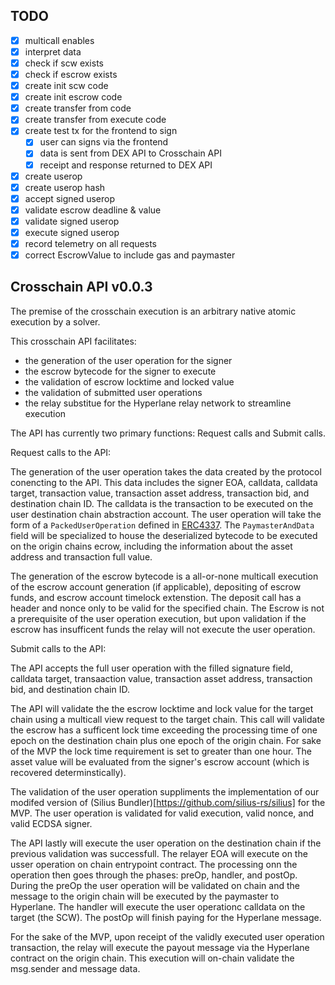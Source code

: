 ## TODO
- [x] multicall enables
- [x] interpret data
- [x] check if scw exists
- [x] check if escrow exists
- [x] create init scw code
- [x] create init escrow code
- [x] create transfer from code
- [x] create transfer from execute code
- [x] create test tx for the frontend to sign
  - [x] user can signs via the frontend
  - [x] data is sent from DEX API to Crosschain API
  - [x] receipt and response returned to DEX API
- [x] create userop
- [x] create userop hash
- [x] accept signed userop
- [x] validate escrow deadline & value
- [x] validate signed userop
- [x] execute signed userop
- [x] record telemetry on all requests
- [x] correct EscrowValue to include gas and paymaster

## Crosschain API v0.0.3

The premise of the crosschain execution is an arbitrary native atomic execution by a solver.

This crosschain API facilitates:
- the generation of the user operation for the signer
- the escrow bytecode for the signer to execute
- the validation of escrow locktime and locked value
- the validation of submitted user operations
- the relay substitue for the Hyperlane relay network to streamline execution

The API has currently two primary functions: Request calls and Submit calls.

Request calls to the API:

The generation of the user operation takes the data created by the protocol conencting to the API. This data includes the signer EOA, calldata, calldata target, transaction value, transaction asset address, transaction bid, and destination chain ID. The calldata is the transaction to be executed on the user destination chain abstraction account. The user operation will take the form of a `PackedUserOperation` defined in [ERC4337](https://eips.ethereum.org/EIPS/eip-4337). The `PaymasterAndData` field will be specialized to house the deserialized bytecode to be executed on the origin chains ecrow, including the information about the asset address and transaction full value.

The generation of the escrow bytecode is a all-or-none multicall execution of the escrow account generation (if applicable), depositing of escrow funds, and escrow account timelock extenstion. The deposit call has a header and nonce only to be valid for the specified chain. The Escrow is not a prerequisite of the user operation execution, but upon validation if the escrow has insufficent funds the relay will not execute the user operation.

Submit calls to the API:

The API accepts the full user operation with the filled signature field, calldata target, transaaction value, transaction asset address, transaction bid, and destination chain ID.

The API will validate the the escrow locktime and lock value for the target chain using a multicall view request to the target chain. This call will validate the escrow has a sufficent lock time exceeding the processing time of one epoch on the destination chain plus one epoch of the origin chain. For sake of the MVP the lock time requirement is set to greater than one hour. The asset value will be evaluated from the signer's escrow account (which is recovered determinstically).

The validation of the user operation suppliments the implementation of our modifed version of (Silius Bundler)[https://github.com/silius-rs/silius] for the MVP. The user operation is validated for valid execution, valid nonce, and valid ECDSA signer.

The API lastly will execute the user operation on the destination chain if the previous validation was successfull. The relayer EOA will execute on the usser operation on chain entrypoint contract. The processing onn the operation then goes through the phases: preOp, handler, and postOp. During the preOp the user operation will be validated on chain and the message to the origin chain will be executed by the paymaster to Hyperlane. The handler will execute the user operationc calldata on the target (the SCW). The postOp will finish paying for the Hyperlane message.

For the sake of the MVP, upon receipt of the validly executed user operation transaction, the relay will execute the payout message via the Hyperlane contract on the origin chain. This execution will on-chain validate the msg.sender and message data.